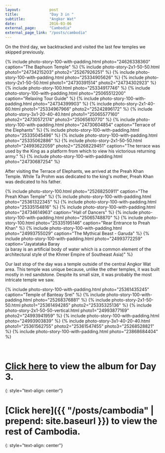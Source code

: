 ```yaml
---
layout:             post
title:              "Day 3 in "
subtitle:           "Angkor Wat"
date:               2016-03-06
external_page:      "Cambodia"
external_page_link: "/posts/cambodia"
---
```


On the third day, we backtracked and visited the last few temples we skipped previously.

{% include photo-story-100-with-padding.html photo="24626338360" caption="The Baphuon Temple" %}
{% include photo-story-2x1-50-50.html photo1="24734215203" photo2="25267926251" %}
{% include photo-story-100-with-padding.html photo="25334905626" %}
{% include photo-story-2x1-50-50.html photo1="24730391514" photo2="24734302923" %}
{% include photo-story-100.html photo="25334917746" %}
{% include photo-story-100-with-padding.html photo="25065512200" caption="Relaxing Tour Guide" %}
{% include photo-story-100-with-padding.html photo="24734399903" %}
{% include photo-story-2x1-40-60.html photo1="25334967966" photo2="25242896172" %}
{% include photo-story-3x1-20-40-40.html photo1="25065577160" photo2="24730572174" photo3="25065610770" %}
{% include photo-story-100-with-padding.html photo="24730604854" caption="Terrace of the Elephants" %}
{% include photo-story-100-with-padding.html photo="25335045496" %}
{% include photo-story-100-with-padding.html photo="25335062886" %}
{% include photo-story-2x1-50-50.html photo1="24993622059" photo2="25268229451" caption="The terrace was used by the King as a platform from which to view his victorious returning army." %}
{% include photo-story-100-with-padding.html photo="24730687254" %}

<div class="img-section-divider"></div>

After visiting the Terrace of Elephants, we arrived at the Preah Khan Temple.  While Ta Prohm was dedicated to the king's mother, Preah Khan was dedicated to his father.

{% include photo-story-100.html photo="25268250911" caption="The Preah Khan Temple" %}
{% include photo-story-100-with-padding.html photo="25361322345" %}
{% include photo-story-100-with-padding.html photo="25335154816" %}
{% include photo-story-100-with-padding.html photo="24734614963" caption="Hall of Dancers" %}
{% include photo-story-100-with-padding.html photo="25065748870" %}
{% include photo-story-100.html photo="25335195146" caption="Rear Entrance to Preah Khan" %}
{% include photo-story-100-with-padding.html photo="24993755029" caption="The Mythical Beast - Garuda" %}
{% include photo-story-100-with-padding.html photo="24993772259" caption="Jayatataka Baray<br>(a baray is an artificial body of water which is a common element of the architectural style of the Khmer Empire of Southeast Asia)" %}

<div class="img-section-divider"></div>

Our last stop of the day was a temple outside of the central Angkor Wat area.  This temple was unique because, unlike the other temples, it was built mostly in red sandstone. Despite its small size, it was probably the most intricate temple we saw.

{% include photo-story-100-with-padding.html photo="25361435245" caption="Temple of Banteay Srei" %}
{% include photo-story-100-with-padding.html photo="25268376881" %}
{% include photo-story-2x1-50-50.html photo1="25361494285" photo2="25335325136" %}
{% include photo-story-2x1-50-50-vertical.html photo1="24993877169" photo2="24993941959" %}
{% include photo-story-100-with-padding.html photo="24993903839" %}
{% include photo-story-3x1-40-20-40.html photo1="25361562755" photo2="25361547455" photo3="25268528821" %}
{% include photo-story-100-with-padding.html photo="23868684404" %}

<br>

<div class="img-section-divider"></div>

[Click here](https://www.flickr.com/photos/wyattlam/albums/72157663786812809) to view the album for Day 3.
====
{: style="text-align: center"}

[Click here]({{ "/posts/cambodia" | prepend: site.baseurl }}) to view the rest of Cambodia.
====
{: style="text-align: center"}